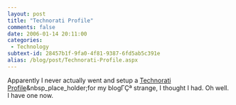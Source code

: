 ```yaml
---
layout: post
title: "Technorati Profile"
comments: false
date: 2006-01-14 20:11:00
categories:
 - Technology
subtext-id: 28457b1f-9fa0-4f81-9387-6fd5ab5c391e
alias: /blog/post/Technorati-Profile.aspx
---
```



Apparently I never actually went and setup a [Technorati Profile](http://technorati.com/claim/pesfhxeu7w)&nbsp_place_holder;for my blogΓÇª strange, I thought I had. Oh well. I have one now. 
